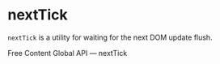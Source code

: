 # nextTick

`nextTick` is a utility for waiting for the next DOM update flush.

<ResourceGroupTitle>Free Content</ResourceGroupTitle>
<BadgeLink colorScheme='blue' badgeText='Official API Docs' href='https://vuejs.org/api/general.html#nexttick'>Global API — nextTick</BadgeLink>
